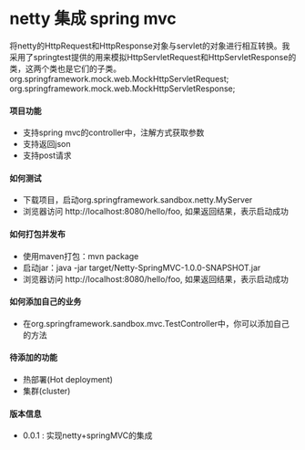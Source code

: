 # netty 集成 spring mvc

将netty的HttpRequest和HttpResponse对象与servlet的对象进行相互转换。我采用了springtest提供的用来模拟HttpServletRequest和HttpServletResponse的类，这两个类也是它们的子类。
org.springframework.mock.web.MockHttpServletRequest;
org.springframework.mock.web.MockHttpServletResponse;

#### 项目功能

- 支持spring mvc的controller中，注解方式获取参数
- 支持返回json
- 支持post请求

#### 如何测试

- 下载项目，启动org.springframework.sandbox.netty.MyServer
- 浏览器访问 http://localhost:8080/hello/foo, 如果返回结果，表示启动成功

#### 如何打包并发布

- 使用maven打包：mvn package
- 启动jar：java -jar target/Netty-SpringMVC-1.0.0-SNAPSHOT.jar
- 浏览器访问 http://localhost:8080/hello/foo, 如果返回结果，表示启动成功

#### 如何添加自己的业务

- 在org.springframework.sandbox.mvc.TestController中，你可以添加自己的方法

#### 待添加的功能

- 热部署(Hot deployment)
- 集群(cluster)


#### 版本信息

- 0.0.1 : 实现netty+springMVC的集成
